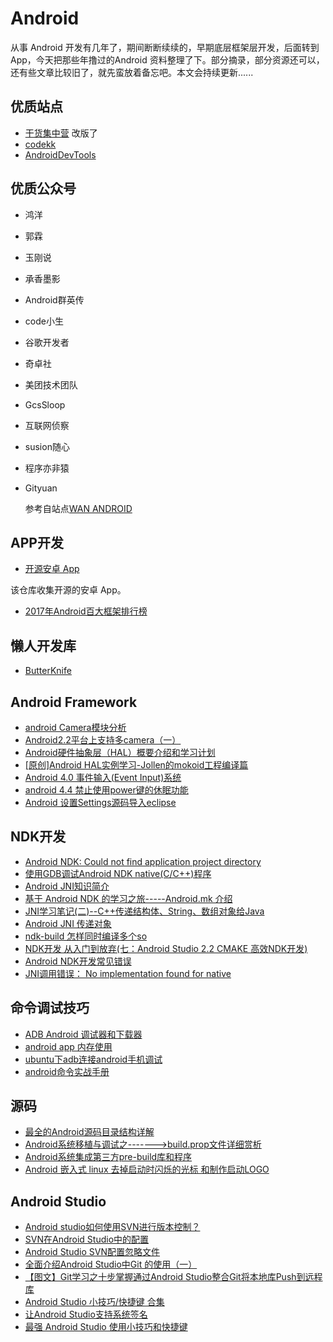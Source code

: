 # Android

从事 Android 开发有几年了，期间断断续续的，早期底层框架层开发，后面转到 App，今天把那些年撸过的Android 资料整理了下。部分摘录，部分资源还可以，还有些文章比较旧了，就先蛮放着备忘吧。本文会持续更新......

## 优质站点

- [干货集中营](https://gank.io/) 改版了
- [codekk](http://p.codekk.com/)
- [AndroidDevTools](http://www.androiddevtools.cn/)



## 优质公众号

- 鸿洋

- 郭霖

- 玉刚说

- 承香墨影

- Android群英传

- code小生

- 谷歌开发者

- 奇卓社

- 美团技术团队

- GcsSloop

- 互联网侦察

- susion随心

- 程序亦非猿

- Gityuan

  参考自站点[WAN ANDROID](https://www.wanandroid.com/index)

  

## APP开发

- [开源安卓 App](https://github.com/offa/android-foss)

该仓库收集开源的安卓 App。

- [2017年Android百大框架排行榜](https://www.cnblogs.com/jincheng-yangchaofan/articles/7018780.html)



## 懒人开发库

- [ButterKnife](https://github.com/JakeWharton/butterknife)



## Android Framework

- [android Camera模块分析](http://rnmichelle.blog.51cto.com/2729211/491743)
- [Android2.2平台上支持多camera（一）](http://blog.csdn.net/wxzking/article/details/6225143)
- [Android硬件抽象层（HAL）概要介绍和学习计划](https://blog.csdn.net/luoshengyang/article/details/6567257)
- [[原创]Android HAL实例学习-Jollen的mokoid工程编译篇](https://blog.csdn.net/win2k3net/article/details/6106803)
- [Android 4.0 事件输入(Event Input)系统](http://blog.csdn.net/myarrow/article/details/7091061)
- [android 4.4 禁止使用power键的休眠功能](https://blog.csdn.net/dp__mcu/article/details/51017947?locationNum=14&fps=1)
- [Android 设置Settings源码导入eclipse](https://blog.csdn.net/mr_zjc/article/details/49388417)



## NDK开发

- [Android NDK: Could not find application project directory](http://blog.csdn.net/lincyang/article/details/45971655)
- [使用GDB调试Android NDK native(C/C++)程序](http://blog.csdn.net/my_business/article/details/8735410)
- [Android JNI知识简介](https://www.cnblogs.com/hoys/archive/2010/10/28/1863612.html)
- [基于 Android NDK 的学习之旅-----Android.mk 介绍](https://www.cnblogs.com/luxiaofeng54/archive/2011/08/13/2137577.html)
- [JNI学习笔记(二)--C++传递结构体、String、数组对象给Java](http://blog.csdn.net/u012690435/article/details/38612461)
- [Android JNI 传递对象](http://blog.csdn.net/lintax/article/details/51759270)
- [ndk-build 怎样同时编译多个so](https://segmentfault.com/q/1010000000264186)
- [NDK开发 从入门到放弃(七：Android Studio 2.2 CMAKE 高效NDK开发)](http://blog.csdn.net/xiaoyu_93/article/details/53082088)
- [Android NDK开发常见错误](http://blog.csdn.net/greenapple_shan/article/details/38504305)
- [JNI调用错误： No implementation found for native](http://daydayup1989.iteye.com/blog/1935441)



## 命令调试技巧

- [ADB Android 调试器和下载器](https://blog.csdn.net/Kimihong/article/details/7523784)
- [android app 内存使用](https://blog.csdn.net/shlpyy/article/details/6831104)
- [ubuntu下adb连接android手机调试](http://blog.csdn.net/v1liuzhenkun/article/details/6042204)
- [android命令实战手册](https://blog.csdn.net/liranke/article/details/5014534)



## 源码

- [最全的Android源码目录结构详解](https://www.cnblogs.com/yyangblog/archive/2011/03/02/1968880.html)
- [Android系统移植与调试之------->build.prop文件详细赏析](https://blog.csdn.net/ouyang_peng/article/details/9426271)
- [Android系统集成第三方pre-build库和程序](https://www.cnblogs.com/tnxk/archive/2012/07/10/2585196.html)
- [Android 嵌入式 linux 去掉启动时闪烁的光标 和制作启动LOGO](https://www.iteye.com/blog/quanminchaoren-1323046)



## Android Studio

- [Android studio如何使用SVN进行版本控制？](https://www.zhihu.com/question/32298079)
- [SVN在Android Studio中的配置](http://www.cnblogs.com/songmeng/p/4389446.html)
- [Android Studio SVN配置忽略文件](http://www.jianshu.com/p/0f9624043636)
- [全面介绍Android Studio中Git 的使用（一）](http://blog.csdn.net/gao_chun/article/details/49817229/)
- [【图文】Git学习之十步掌握通过Android Studio整合Git将本地库Push到远程库](http://blog.csdn.net/u011726984/article/details/47980577)
- [Android Studio 小技巧/快捷键 合集](https://jaeger.itscoder.com/android/2016/02/14/android-studio-tips.html)
- [让Android Studio支持系统签名](https://blog.csdn.net/zhixuan322145/article/details/51277921)
- [最强 Android Studio 使用小技巧和快捷键](https://www.open-open.com/lib/view/open1458715872710.html)
